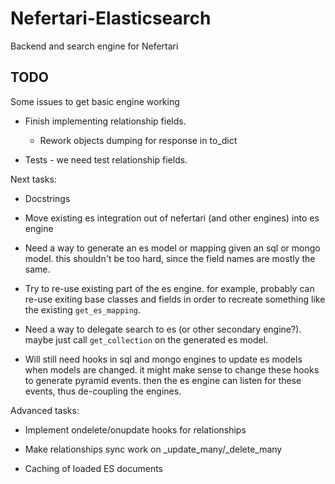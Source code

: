 # Nefertari-Elasticsearch

Backend and search engine for Nefertari

## TODO

Some issues to get basic engine working

- Finish implementing relationship fields.

  - Rework objects dumping for response in to_dict

- Tests - we need test relationship fields.


Next tasks:

- Docstrings

- Move existing es integration out of nefertari (and other engines)
  into es engine

- Need a way to generate an es model or mapping given an sql or mongo
  model. this shouldn't be too hard, since the field names are mostly
  the same.

- Try to re-use existing part of the es engine. for example, probably
  can re-use exiting base classes and fields in order to recreate
  something like the existing `get_es_mapping`.

- Need a way to delegate search to es (or other secondary
  engine?). maybe just call `get_collection` on the generated es
  model.

- Will still need hooks in sql and mongo engines to update es models
  when models are changed. it might make sense to change these hooks
  to generate pyramid events. then the es engine can listen for these
  events, thus de-coupling the engines.


Advanced tasks:

- Implement ondelete/onupdate hooks for relationships

- Make relationships sync work on _update_many/_delete_many

- Caching of loaded ES documents
